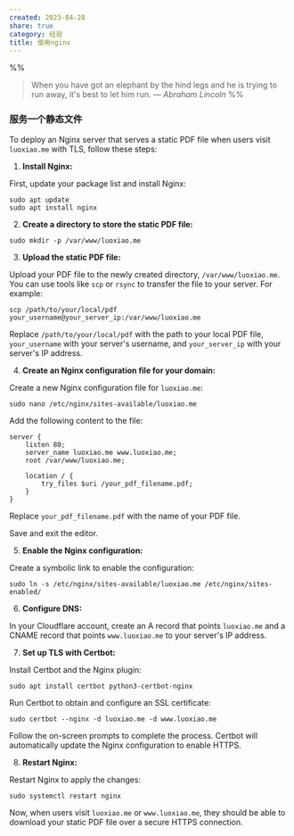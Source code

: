 ```yaml
---
created: 2023-04-28
share: true
category: 经验
title: 使用nginx
---
```


%%
> When you have got an elephant by the hind legs and he is trying to run away, it's best to let him run.
> — <cite>Abraham Lincoln</cite>
%%

### 服务一个静态文件
To deploy an Nginx server that serves a static PDF file when users visit `luoxiao.me` with TLS, follow these steps:

1. **Install Nginx:**

First, update your package list and install Nginx:

```
sudo apt update
sudo apt install nginx
```

2. **Create a directory to store the static PDF file:**

```
sudo mkdir -p /var/www/luoxiao.me
```

3. **Upload the static PDF file:**

Upload your PDF file to the newly created directory, `/var/www/luoxiao.me`. You can use tools like `scp` or `rsync` to transfer the file to your server. For example:

```
scp /path/to/your/local/pdf your_username@your_server_ip:/var/www/luoxiao.me
```

Replace `/path/to/your/local/pdf` with the path to your local PDF file, `your_username` with your server's username, and `your_server_ip` with your server's IP address.

4. **Create an Nginx configuration file for your domain:**

Create a new Nginx configuration file for `luoxiao.me`:

```
sudo nano /etc/nginx/sites-available/luoxiao.me
```

Add the following content to the file:

```
server {
    listen 80;
    server_name luoxiao.me www.luoxiao.me;
    root /var/www/luoxiao.me;
    
    location / {
        try_files $uri /your_pdf_filename.pdf;
    }
}
```

Replace `your_pdf_filename.pdf` with the name of your PDF file.

Save and exit the editor.

5. **Enable the Nginx configuration:**

Create a symbolic link to enable the configuration:

```
sudo ln -s /etc/nginx/sites-available/luoxiao.me /etc/nginx/sites-enabled/
```

6. **Configure DNS:**

In your Cloudflare account, create an A record that points `luoxiao.me` and a CNAME record that points `www.luoxiao.me` to your server's IP address.

7. **Set up TLS with Certbot:**

Install Certbot and the Nginx plugin:

```
sudo apt install certbot python3-certbot-nginx
```

Run Certbot to obtain and configure an SSL certificate:

```
sudo certbot --nginx -d luoxiao.me -d www.luoxiao.me
```

Follow the on-screen prompts to complete the process. Certbot will automatically update the Nginx configuration to enable HTTPS.

8. **Restart Nginx:**

Restart Nginx to apply the changes:

```
sudo systemctl restart nginx
```

Now, when users visit `luoxiao.me` or `www.luoxiao.me`, they should be able to download your static PDF file over a secure HTTPS connection.
